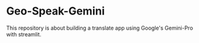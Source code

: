 # Geo-Speak-Gemini
This repository is about building a translate app using Google's Gemini-Pro with streamlit.
